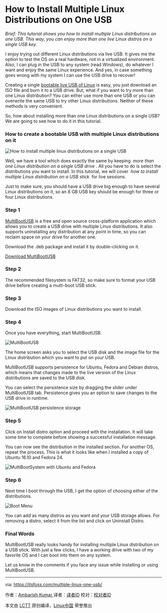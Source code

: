 How to Install Multiple Linux Distributions on One USB
============================================================


 _Brief: This tutorial shows you how to install multiple Linux distributions on one USB. This way, you can enjoy more than one live Linux distros on a single USB key._ 

I enjoy trying out different Linux distributions via live USB. It gives me the option to test the OS on a real hardware, not in a virtualized environment. Also, I can plug in the USB to any system (read Windows), do whatever I want and enjoy the same Linux experience. And yes, in case something goes wrong with my system I can use the USB drive to recover!

Creating a single [bootable live USB of Linux][8] is easy, you just download an ISO file and burn it to a USB drive. But, what if you want to try more than one Linux distribution? You can either use more than one USB or you can overwrite the same USB to try other Linux distributions. Neither of these methods is very convenient.

So, how about installing more than one Linux distributions on a single USB? We are going to see how to do it in this tutorial.

### How to create a bootable USB with multiple Linux distributions on it

![How to install multiple linux distributions on a single USB](https://itsfoss.com/wp-content/uploads/2017/10/multiple-linux-on-one-usb-800x450.jpg)

Well, we have a tool which does exactly the same by keeping  _more than one Linux distribution on a single USB drive_ . All you have to do is select the distributions you want to install. In this tutorial, we will cover  _how to install multiple Linux distribution on a USB stick_  for live sessions.

Just to make sure, you should have a USB drive big enough to have several Linux distributions on it, so an 8 GB USB key should be enough for three or four Linux distributions.

### Step 1

[MultiBootUSB][9] is a free and open source cross-platform application which allows you to create a USB drive with multiple Linux distributions. It also supports uninstalling any distribution at any point in time, so you can reclaim space on your drive for another one.

Download the .deb package and install it by double-clicking on it.

[Download MultiBootUSB][10]

### Step 2

The recommended filesystem is FAT32, so make sure to format your USB drive before creating a multi-boot USB stick.

### Step 3

Download the ISO images of Linux distributions you want to install.

### Step 4

Once you have everything, start MultiBootUSB.

![MultiBootUSB](https://itsfoss.com/wp-content/uploads/2017/09/1.png)

The home screen asks you to select the USB disk and the image file for the Linux distribution which you want to put on your USB.

MultiBootUSB supports persistence for Ubuntu, Fedora and Debian distros, which means that changes made to the live version of the Linux distributions are saved to the USB disk.

You can select the persistence size by dragging the slider under MultiBootUSB tab. Persistence gives you an option to save changes to the USB drive in runtime.

![MultiBootUSB persistence storage](https://itsfoss.com/wp-content/uploads/2017/09/2-1.png)

### Step 5

Click on Install distro option and proceed with the installation. It will take some time to complete before showing a successful installation message.

You can now see the distribution in the installed section. For another OS, repeat the process. This is what it looks like when I installed a copy of Ubuntu 16.10 and Fedora 24.

![MultiBootSystem with Ubuntu and Fedora](https://itsfoss.com/wp-content/uploads/2017/09/3.png)

### Step 6

Next time I boot through the USB, I get the option of choosing either of the distributions.

![Boot Menu](https://itsfoss.com/wp-content/uploads/2017/09/VirtualBox_Ubuntu1610_23_09_2017_14_16_05-1.png)

You can add as many distros as you want and your USB storage allows. For removing a distro, select it from the list and click on Uninstall Distro.

### Final Words

MultiBootUSB really looks handy for installing multiple Linux distribution on a USB stick. With just a few clicks, I have a working drive with two of my favorite OS and I can boot into them on any system.

Let us know in the comments if you face any issue while installing or using MultiBootUSB.

--------------------------------------------------------------------------------

via: https://itsfoss.com/multiple-linux-one-usb/

作者：[Ambarish Kumar ][a]
译者：[译者ID](https://github.com/译者ID)
校对：[校对者ID](https://github.com/校对者ID)

本文由 [LCTT](https://github.com/LCTT/TranslateProject) 原创编译，[Linux中国](https://linux.cn/) 荣誉推出

[a]:https://itsfoss.com/author/ambarish/
[1]:https://itsfoss.com/author/ambarish/
[2]:https://itsfoss.com/multiple-linux-one-usb/#comments
[3]:https://www.facebook.com/share.php?u=https%3A%2F%2Fitsfoss.com%2Fmultiple-linux-one-usb%2F%3Futm_source%3Dfacebook%26utm_medium%3Dsocial%26utm_campaign%3DSocialWarfare
[4]:https://twitter.com/share?original_referer=/&text=How+to+Install+Multiple+Linux+Distributions+on+One+USB&url=https://itsfoss.com/multiple-linux-one-usb/%3Futm_source%3Dtwitter%26utm_medium%3Dsocial%26utm_campaign%3DSocialWarfare&via=itsfoss2
[5]:https://plus.google.com/share?url=https%3A%2F%2Fitsfoss.com%2Fmultiple-linux-one-usb%2F%3Futm_source%3DgooglePlus%26utm_medium%3Dsocial%26utm_campaign%3DSocialWarfare
[6]:https://www.linkedin.com/cws/share?url=https%3A%2F%2Fitsfoss.com%2Fmultiple-linux-one-usb%2F%3Futm_source%3DlinkedIn%26utm_medium%3Dsocial%26utm_campaign%3DSocialWarfare
[7]:https://www.reddit.com/submit?url=https://itsfoss.com/multiple-linux-one-usb/&title=How+to+Install+Multiple+Linux+Distributions+on+One+USB
[8]:https://itsfoss.com/create-live-usb-of-ubuntu-in-windows/
[9]:http://multibootusb.org/
[10]:https://github.com/mbusb/multibootusb/releases/download/v8.8.0/python3-multibootusb_8.8.0-1_all.deb
